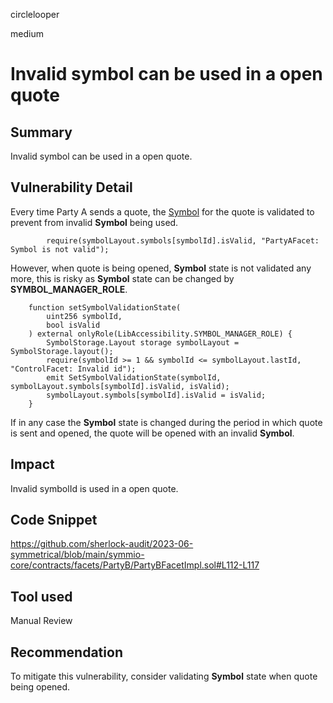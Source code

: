 circlelooper

medium

# Invalid symbol can be used in a open quote

## Summary

Invalid symbol can be used in a open quote.

## Vulnerability Detail

Every time Party A sends a quote, the [Symbol](https://github.com/sherlock-audit/2023-06-symmetrical/blob/main/symmio-core/contracts/storages/SymbolStorage.sol#L7-L14) for the quote is validated to prevent from invalid **Symbol** being used.
```solidity
        require(symbolLayout.symbols[symbolId].isValid, "PartyAFacet: Symbol is not valid");
```
However, when quote is being opened, **Symbol** state is not validated any more, this is risky as **Symbol** state can be changed by **SYMBOL_MANAGER_ROLE**.
```solidity
    function setSymbolValidationState(
        uint256 symbolId,
        bool isValid
    ) external onlyRole(LibAccessibility.SYMBOL_MANAGER_ROLE) {
        SymbolStorage.Layout storage symbolLayout = SymbolStorage.layout();
        require(symbolId >= 1 && symbolId <= symbolLayout.lastId, "ControlFacet: Invalid id");
        emit SetSymbolValidationState(symbolId, symbolLayout.symbols[symbolId].isValid, isValid);
        symbolLayout.symbols[symbolId].isValid = isValid;
    }
```
If in any case the **Symbol** state is changed during the period in which quote is sent and opened, the quote will be opened with an invalid **Symbol**.

## Impact

Invalid symbolId is used in a open quote.

## Code Snippet

https://github.com/sherlock-audit/2023-06-symmetrical/blob/main/symmio-core/contracts/facets/PartyB/PartyBFacetImpl.sol#L112-L117

## Tool used

Manual Review

## Recommendation

To mitigate this vulnerability, consider validating  **Symbol** state when quote being opened.